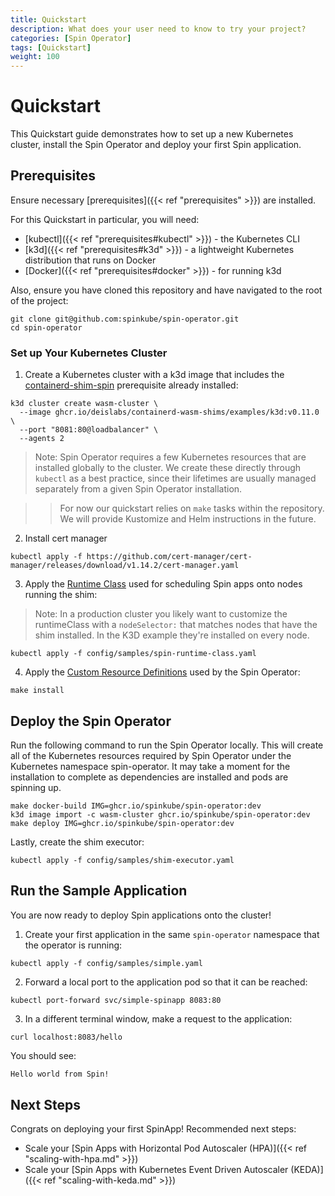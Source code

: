 ```yaml
---
title: Quickstart 
description: What does your user need to know to try your project?
categories: [Spin Operator]
tags: [Quickstart]
weight: 100
---
```


# Quickstart

This Quickstart guide demonstrates how to set up a new Kubernetes cluster, install the Spin Operator and deploy your first Spin application.

## Prerequisites

Ensure necessary [prerequisites]({{< ref "prerequisites" >}}) are installed.


For this Quickstart in particular, you will need:

- [kubectl]({{< ref "prerequisites#kubectl" >}}) - the Kubernetes CLI
- [k3d]({{< ref "prerequisites#k3d" >}}) - a lightweight Kubernetes distribution that runs on Docker
- [Docker]({{< ref "prerequisites#docker" >}}) - for running k3d

<!-- NOTE: remove this prerequisite when the runtime-class and CRDs can be applied from their release artifacts, i.e. when repo and release are public -->

Also, ensure you have cloned this repository and have navigated to the root of the project:

```console
git clone git@github.com:spinkube/spin-operator.git
cd spin-operator
```

### Set up Your Kubernetes Cluster

1. Create a Kubernetes cluster with a k3d image that includes the [containerd-shim-spin](https://github.com/spinkube/containerd-shim-spin) prerequisite already installed:

<!-- TODO: update below with ghcr.io/spinkube/containerd-shim-spin/examples/k3d:<tag> -->

```console
k3d cluster create wasm-cluster \
  --image ghcr.io/deislabs/containerd-wasm-shims/examples/k3d:v0.11.0 \
  --port "8081:80@loadbalancer" \
  --agents 2
```

> Note: Spin Operator requires a few Kubernetes resources that are installed globally to the cluster. We create these directly through `kubectl` as a best practice, since their lifetimes are usually managed separately from a given Spin Operator installation.

> > For now our quickstart relies on `make` tasks within the repository. We will provide Kustomize and Helm instructions in the future.

2. Install cert manager

```console
kubectl apply -f https://github.com/cert-manager/cert-manager/releases/download/v1.14.2/cert-manager.yaml
```

3. Apply the [Runtime Class](https://github.com/spinkube/spin-operator/blob/main/config/samples/spin-runtime-class.yaml) used for scheduling Spin apps onto nodes running the shim:

> Note: In a production cluster you likely want to customize the runtimeClass with a `nodeSelector:` that matches nodes that have the shim installed. In the K3D example they're installed on every node. 

<!-- TODO: replace with e.g. 'kubectl apply -f https://github.com/spinkube/spin-operator/releases/download/v0.1.0-rc.1/spin-operator.runtime-class.yaml' -->

```console
kubectl apply -f config/samples/spin-runtime-class.yaml
```

4. Apply the [Custom Resource Definitions](../../glossary#custom-resource-definition-crd) used by the Spin Operator:

<!-- TODO: replace with e.g. 'kubectl apply -f https://github.com/spinkube/spin-operator/releases/download/v0.1.0-rc.1/spin-operator.crds.yaml' -->

```console
make install
```

## Deploy the Spin Operator

Run the following command to run the Spin Operator locally. This will create all of the Kubernetes resources required by Spin Operator under the Kubernetes namespace spin-operator. It may take a moment for the installation to complete as dependencies are installed and pods are spinning up.

```console
make docker-build IMG=ghcr.io/spinkube/spin-operator:dev
k3d image import -c wasm-cluster ghcr.io/spinkube/spin-operator:dev
make deploy IMG=ghcr.io/spinkube/spin-operator:dev
```

Lastly, create the shim executor:

```console
kubectl apply -f config/samples/shim-executor.yaml
```

## Run the Sample Application

You are now ready to deploy Spin applications onto the cluster!

<!-- TODO: if/when we have the option and if we wanted to, we could mention that the kwasm operator isn't needed when using k3d, as the containerd-shim-spin is already present. Installation could be skipped via --set kwasm-operator.enabled=false -->

1. Create your first application in the same `spin-operator` namespace that the operator is running:

<!-- Note: the default 'containerd-shim-spin' SpinAppExecutor CR needs to be present on the cluster before apps using this default can run. However, as of writing, it is a namespaced resource. As such, apps can only be deployed in the same namespace(s) that the CR is present. -->

```console
kubectl apply -f config/samples/simple.yaml
```

2. Forward a local port to the application pod so that it can be reached:

```console
kubectl port-forward svc/simple-spinapp 8083:80
```

3. In a different terminal window, make a request to the application:

```console
curl localhost:8083/hello
```

You should see:

```bash
Hello world from Spin!
```

## Next Steps

Congrats on deploying your first SpinApp! Recommended next steps:

- Scale your [Spin Apps with Horizontal Pod Autoscaler (HPA)]({{< ref "scaling-with-hpa.md" >}})
- Scale your [Spin Apps with Kubernetes Event Driven Autoscaler (KEDA)]({{< ref "scaling-with-keda.md" >}})
